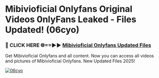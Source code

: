 # Mibivioficial Onlyfans Original Videos 0nlyFans Leaked - Files Updated! (06cyo)

<h3>🔴 CLICK HERE 🌐==►► <a href="https://tinyurl.com/ehrbuxhb" rel="nofollow">Mibivioficial Onlyfans Updated Files</a></h3>

Get Mibivioficial Onlyfans and all content. Now you can access all videos and pictures of Mibivioficial Onlyfans. New Updated Files 2025!

[![06cyo](https://i.imgur.com/lVYEuWS.gif)](https://tinyurl.com/ehrbuxhb)
